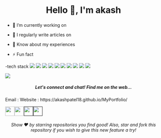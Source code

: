 <h1 align="center"> Hello 👋, I'm akash</h1>

<h3 align="center"></h3>

- 🔭 I’m currently working on []()

- 📝 I regularly write articles on []()

- 📄 Know about my experiences []()

- ⚡ Fun fact

-tech stack
<img src="https://camo.githubusercontent.com/0c3a16a22ae058cfe38a06dc9ea16404cf006409262f547c9ccfa3ec8b30f71e/68747470733a2f2f696d672e736869656c64732e696f2f62616467652f2d48544d4c352d4533344632363f7374796c653d666c61742d737175617265266c6f676f3d68746d6c35266c6f676f436f6c6f723d7768697465"></img>
<img src="https://camo.githubusercontent.com/2435c2a64789b8a71c701a1a593b4a6e6869789bfb0626e515dc2a6b6dffa6c5/68747470733a2f2f696d672e736869656c64732e696f2f62616467652f2d435353332d3135373242363f7374796c653d666c61742d737175617265266c6f676f3d63737333"></img>
<img src="https://camo.githubusercontent.com/e56d586bf373ad33a4e8c7101246d54d5edc0fb52b87d309b899ce4818bd6086/68747470733a2f2f696d672e736869656c64732e696f2f62616467652f2d426f6f7473747261702d3536334437433f7374796c653d666c61742d737175617265266c6f676f3d626f6f747374726170"></img>
<img src="https://camo.githubusercontent.com/cf1a0ef083a2372d7f66b4691d5d25bfd8c098f42871e8da90edb1f32ed187c4/68747470733a2f2f696d672e736869656c64732e696f2f62616467652f2d4a6176615363726970742d626c61636b3f7374796c653d666c61742d737175617265266c6f676f3d6a617661736372697074"></img>
<img src="https://camo.githubusercontent.com/cec92673ea713fa89ba2ae2033daf5851f6f39393ff5b93231aa707d424638d9/68747470733a2f2f696d672e736869656c64732e696f2f62616467652f2d4e6f64656a732d626c61636b3f7374796c653d666c61742d737175617265266c6f676f3d4e6f64652e6a73"></img>
<img src="https://camo.githubusercontent.com/137a7a0f28f9e326bcc81a5a0bd853c86435143774c15642d827a5788e778667/68747470733a2f2f696d672e736869656c64732e696f2f62616467652f2d52656163742d626c61636b3f7374796c653d666c61742d737175617265266c6f676f3d7265616374"></img>
<img src="https://camo.githubusercontent.com/118db644beb6a0a51235005c7050e02759203dd52f820f1c3483e2928edcc01e/68747470733a2f2f696d672e736869656c64732e696f2f62616467652f2d4865726f6b752d3433303039383f7374796c653d666c61742d737175617265266c6f676f3d6865726f6b75"></img>
<img src="https://camo.githubusercontent.com/edd3031a0956c904634f9a394267a6ba61e9a0bb95c9512a1fbc0725b4014d03/68747470733a2f2f696d672e736869656c64732e696f2f62616467652f2d4769742d626c61636b3f7374796c653d666c61742d737175617265266c6f676f3d676974"></img>
<img src="https://camo.githubusercontent.com/85dc47a56a4e73ae7b6e64b3b4416785497e74219ae179ae8faaaca10d5a78d9/68747470733a2f2f696d672e736869656c64732e696f2f62616467652f2d4769744875622d3138313731373f7374796c653d666c61742d737175617265266c6f676f3d676974687562"></img>
<img src="https://camo.githubusercontent.com/392fa71fd2737088b6d21ba33f3d2fb6e1ac7c61142cdbe56c1d688ecf781ab8/68747470733a2f2f696d672e736869656c64732e696f2f62616467652f2d4d6f6e676f44422d626c61636b3f7374796c653d666c61742d737175617265266c6f676f3d6d6f6e676f6462"></img>
<img src=""></img>
<img src=""></img>
<img src=""></img>
<img src=""></img>





<img src="https://github-readme-stats.vercel.app/api?username=akashpatel18&&show_icons=true&title_color=ffffff&icon_color=bb2acf&text_color=daf7dc&bg_color=151515"></img>


<h5 align="center"><i>Let's connect and chat! Find me on the web...</i></h5>
Email :
Website : https://akashpatel18.github.io/MyPortfolio/

<a href="https://github.com/AkashPatel18"><img className="social" src="https://cdn.jsdelivr.net/npm/simple-icons@3.0.1/icons/github.svg" alt="" height="30px" ></img></a><a href="https://www.linkedin.com/in/akash-patel-7a96a8152/"><img className="social" src="https://cdn.jsdelivr.net/npm/simple-icons@3.0.1/icons/linkedin.svg" alt="" height="30px"></img></a><a href=""><img className="social" src="https://cdn.jsdelivr.net/npm/simple-icons@v3/icons/twitter.svg" alt="" height="30px"></img></a><a href=""><img className="social" src="https://cdn.jsdelivr.net/npm/simple-icons@3.0.1/icons/instagram.svg" alt="" height="30px"></img></a>



<h6 align="center">Show ❤️ by starring repositories you find good!
Also, star and fork this repository if you wish to give this new feature a try!</h6>
